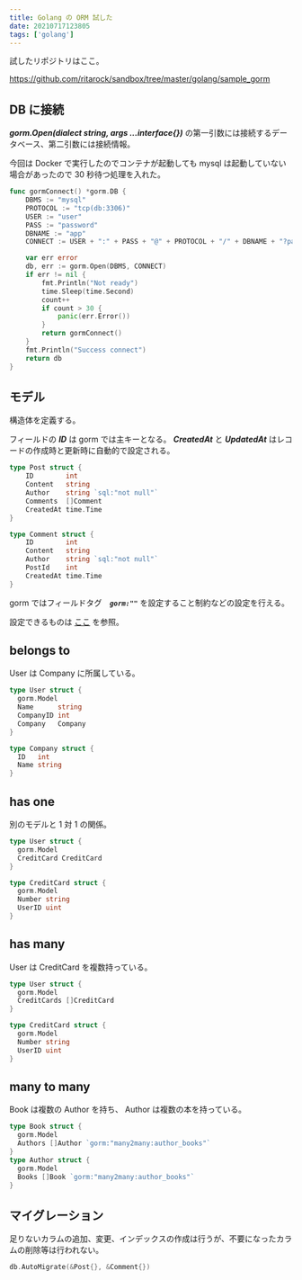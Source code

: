 ```yaml
---
title: Golang の ORM 試した
date: 20210717123805
tags: ['golang']
---
```


試したリポジトリはここ。

https://github.com/ritarock/sandbox/tree/master/golang/sample_gorm


## DB に接続
***gorm.Open(dialect string, args ...interface{})*** の第一引数には接続するデータベース、第二引数には接続情報。

今回は Docker で実行したのでコンテナが起動しても mysql は起動していない場合があったので 30 秒待つ処理を入れた。
```go
func gormConnect() *gorm.DB {
	DBMS := "mysql"
	PROTOCOL := "tcp(db:3306)"
	USER := "user"
	PASS := "password"
	DBNAME := "app"
	CONNECT := USER + ":" + PASS + "@" + PROTOCOL + "/" + DBNAME + "?parseTime=true"

	var err error
	db, err := gorm.Open(DBMS, CONNECT)
	if err != nil {
		fmt.Println("Not ready")
		time.Sleep(time.Second)
		count++
		if count > 30 {
			panic(err.Error())
		}
		return gormConnect()
	}
	fmt.Println("Success connect")
	return db
}
```

## モデル
構造体を定義する。 

フィールドの ***ID*** は gorm では主キーとなる。 ***CreatedAt*** と ***UpdatedAt*** はレコードの作成時と更新時に自動的で設定される。
```go
type Post struct {
	ID        int
	Content   string
	Author    string `sql:"not null"`
	Comments  []Comment
	CreatedAt time.Time
}

type Comment struct {
	ID        int
	Content   string
	Author    string `sql:"not null"`
	PostId    int
	CreatedAt time.Time
}
```

gorm ではフィールドタグ　***`gorm:""`*** を設定すること制約などの設定を行える。

設定できるものは [ここ](https://gorm.io/ja_JP/docs/models.html#Fields-Tags) を参照。


## belongs to
User は Company に所属している。
```go
type User struct {
  gorm.Model
  Name      string
  CompanyID int
  Company   Company
}

type Company struct {
  ID   int
  Name string
}
```

## has one
別のモデルと 1 対 1 の関係。
```go
type User struct {
  gorm.Model
  CreditCard CreditCard
}

type CreditCard struct {
  gorm.Model
  Number string
  UserID uint
}
```

## has many
User は CreditCard を複数持っている。
```go
type User struct {
  gorm.Model
  CreditCards []CreditCard
}

type CreditCard struct {
  gorm.Model
  Number string
  UserID uint
}
```

## many to many
Book は複数の Author を持ち、 Author は複数の本を持っている。
```go
type Book struct {
  gorm.Model
  Authors []Author `gorm:"many2many:author_books"`
}
type Author struct {
  gorm.Model
  Books []Book `gorm:"many2many:author_books"`
}
```

## マイグレーション
足りないカラムの追加、変更、インデックスの作成は行うが、不要になったカラムの削除等は行われない。
```go
db.AutoMigrate(&Post{}, &Comment{})
```
